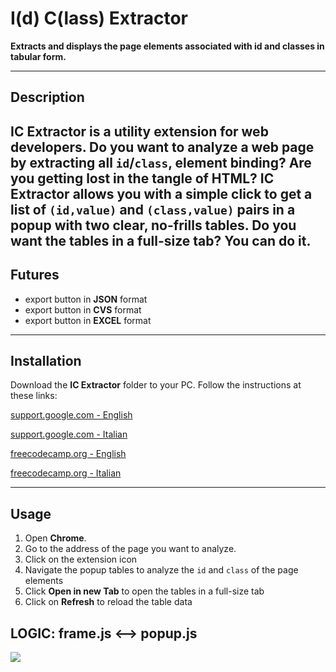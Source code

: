 # I(d) C(lass) Extractor

**Extracts and displays the page elements associated with id and classes in tabular form.**

---

## Description
**IC Extractor** is a utility extension for web developers.
Do you want to analyze a web page by extracting all `id`/`class`, element binding?
Are you getting lost in the tangle of HTML?
**IC Extractor** allows you with a simple click to get a list of `(id,value)` and `(class,value)` pairs in a **popup** with two clear, no-frills tables.
Do you want the tables in a full-size tab? You can do it.
---

## Futures
- export button in **JSON** format
- export button in **CVS** format
- export button in **EXCEL** format
---

## Installation
Download the **IC Extractor** folder to your PC.
Follow the instructions at these links:

[support.google.com - English](https://support.google.com/chrome/a/answer/2714278?hl=it)

[support.google.com - Italian](https://support.google.com/chrome/a/answer/2714278?hl=en)

[freecodecamp.org - English](https://www.freecodecamp.org/news/building-chrome-extension/)

[freecodecamp.org - Italian](https://www.freecodecamp.org/italian/news/come-create-your-extension-of-google-chrome/)

---

## Usage
1. Open **Chrome**.
2. Go to the address of the page you want to analyze.
3. Click on the extension icon
4. Navigate the popup tables to analyze the `id` and `class` of the page elements
5. Click **Open in new Tab** to open the tables in a full-size tab
6. Click on **Refresh** to reload the table data

## LOGIC: frame.js <--> popup.js

[![](https://mermaid.ink/img/pako:eNqNU1tv0zAU_ivWeWolJ0qa5jILKiHGAw8DtO0JRZrO4tMuUm7YziCrym_HuY22GxNWHhz7u5yb95DVkkCAph8tVRld5rhTWKYVs6tBZfIsb7AybGtP6fLr1T9uXh43ddM2L4-poJIqc4v3BX2Wb99_LFDrEYLFZMSeY5gjcpzNZtgLpghlpw0ayh6w2k1RfakNsfqR1DNlQt70SPaepbYKZVOQoRRGChWaTjLot46znHywwqJ7om84W1Alj4KywIEgxt_r3uu2_jCSpnwykz_27kcmZ3GKuRbahnjkuFi-Cuds8lR9K7WxpJk_4hVlhqndPS48zuy3CkPOXH95nOFmc9ofwWSumwK7T5PUYlJ3Z-036EP7_lvhbzqnIXD2imZJWttSXONP9u4329_lUvO7bLg7nHVE0nmtgUNJqsRc2sHf96gUzIP1SEHYraQttoXpR-Fgodia-qarMhBGtcShbaTVmt4JiC3aUeFgZxfEHn6B8GPPTTwvWl_EfuKF_opDB8LxQ3cVJX6UBOsojuI4iQ8cnuraSviu7_VrFXpBcBEGwZoDydzU6mp8nMMbHTy-D4TB8_AH6qU_6A?type=png)](https://mermaid.live/edit#pako:eNqNU1tv0zAU_ivWeWolJ0qa5jILKiHGAw8DtO0JRZrO4tMuUm7YziCrym_HuY22GxNWHhz7u5yb95DVkkCAph8tVRld5rhTWKYVs6tBZfIsb7AybGtP6fLr1T9uXh43ddM2L4-poJIqc4v3BX2Wb99_LFDrEYLFZMSeY5gjcpzNZtgLpghlpw0ayh6w2k1RfakNsfqR1DNlQt70SPaepbYKZVOQoRRGChWaTjLot46znHywwqJ7om84W1Alj4KywIEgxt_r3uu2_jCSpnwykz_27kcmZ3GKuRbahnjkuFi-Cuds8lR9K7WxpJk_4hVlhqndPS48zuy3CkPOXH95nOFmc9ofwWSumwK7T5PUYlJ3Z-036EP7_lvhbzqnIXD2imZJWttSXONP9u4329_lUvO7bLg7nHVE0nmtgUNJqsRc2sHf96gUzIP1SEHYraQttoXpR-Fgodia-qarMhBGtcShbaTVmt4JiC3aUeFgZxfEHn6B8GPPTTwvWl_EfuKF_opDB8LxQ3cVJX6UBOsojuI4iQ8cnuraSviu7_VrFXpBcBEGwZoDydzU6mp8nMMbHTy-D4TB8_AH6qU_6A)